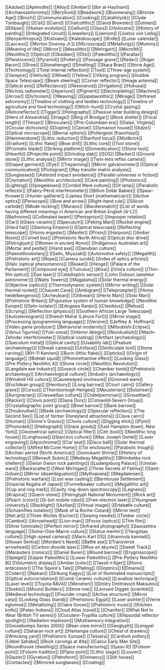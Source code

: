 [[Adobe]]
[[Aphrodite]]
[[Alloy]]
[[Amber]]
[[Ibn al-Haytham]]
[[Archaeoastronomy]]
[[Beryllium]]
[[Beadwork]]
[[Boomerang]]
[[Bronze Age]]
[[Broch]]
[[Communication]]
[[Cooking]]
[[Çatalhöyük]]
[[Clyde Tombaugh]]
[[Cist]]
[[Cairn]]
[[Chalcolithic]]
[[David Brewster]]
[[Dolmen]]
[[Ellipse]]
[[Human evolution]]
[[Gallium]]
[[Glass]]
[[Holocene]]
[[History of painting]]
[[Integrated circuit]]
[[Jewellery]]
[[Jainism]]
[[Justus von Liebig]]
[[Kenyanthropus]]
[[Kistvaen]]
[[Kaleidoscope]]
[[Knife]]
[[Lunar calendar]]
[[Lascaux]]
[[Morton Downey Jr.]]
[[Microscope]]
[[Metallurgy]]
[[Mummy]]
[[Meaning of life]]
[[Mirror]]
[[Mesolithic]]
[[Mehrgarh]]
[[Microlith]]
[[Neolithic]]
[[Optics]]
[[Obsidian]]
[[Ötzi]]
[[Paleolithic]]
[[Parallax]]
[[Pleistocene]]
[[Pyramid]]
[[Pottery]]
[[Passage grave]]
[[Radar]]
[[Roger Bacon]]
[[Shoe]]
[[Stonehenge]]
[[Smelting]]
[[Skara Brae]]
[[Stone Age]]
[[Technology]]
[[Total internal reflection]]
[[Tool]]
[[Three-age system]]
[[Vampire]]
[[Vehicle]]
[[Wheel]]
[[Yellow]]
[[Viking program]]
[[Hubble Space Telescope]]
[[Beam steering]]
[[Corner reflector]]
[[Image antenna]]
[[Optical axis]]
[[Reflectance]]
[[Resonance]]
[[Irrigation]]
[[Hokusai]]
[[Nichols radiometer]]
[[Aperture]]
[[Pigment]]
[[Electroplating]]
[[Machine]]
[[Arrow]]
[[Dichroism]]
[[Weaving]]
[[Epipalaeolithic]]
[[Mirage]]
[[Infrared astronomy]]
[[Timeline of clothing and textiles technology]]
[[Timeline of agriculture and food technology]]
[[Witch-hunt]]
[[Crystal gazing]]
[[Retroreflector]]
[[Tigger]]
[[Holography]]
[[Passive solar building design]]
[[Hero of Alexandria]]
[[Image]]
[[Ring of Brodgar]]
[[Rock shelter]]
[[Focal length]]
[[Thesan]]
[[Binoculars]]
[[Pre-Columbian era]]
[[Galax, Virginia]]
[[Circular dichroism]]
[[Dioptre]]
[[Canoe]]
[[Dymaxion house]]
[[Adze]]
[[Optical microscope]]
[[Bernal sphere]]
[[Poltergeist (franchise)]]
[[Hammerstone]]
[[Lithic reduction]]
[[Stanford torus]]
[[Mudbrick]]
[[Eraillure]]
[[Lithic flake]]
[[Bow drill]]
[[Lithic core]]
[[Tool stone]]
[[Prismatic blade]]
[[Striking platform]]
[[Domestication]]
[[Stone tool]]
[[Hearth]]
[[Projectile point]]
[[Grinding slab]]
[[SOS]]
[[Barber]]
[[Ground stone]]
[[Lithic analysis]]
[[Mirror image]]
[[Twin-lens reflex camera]]
[[Draped garment]]
[[Eye]]
[[Trepanning]]
[[Mirror galvanometer]]
[[Optical communication]]
[[Pictogram]]
[[Ray transfer matrix analysis]]
[[Sunglasses]]
[[Asteroid impact avoidance]]
[[Parallel universes in fiction]]
[[Cremation]]
[[Neolithic architecture]]
[[Cave painting]]
[[Photonics]]
[[Lighting]]
[[Spiegeleisen]]
[[Corded Ware culture]]
[[Oil lamp]]
[[Parabolic reflector]]
[[Fabry–Pérot interferometer]]
[[Billion Dollar Babies]]
[[Spear-thrower]]
[[Hunter-gatherer]]
[[James Short (mathematician)]]
[[Active optics]]
[[Periscope]]
[[Bow and arrow]]
[[Right-hand rule]]
[[Silicon carbide]]
[[Mode-locking]]
[[Murano]]
[[Bandersnatch]]
[[List of words having different meanings in American and British English (A–L)]]
[[Bathroom]]
[[Collimated beam]]
[[Pentaprism]]
[[Improper rotation]]
[[Oar]]
[[Glass-ceramic]]
[[Speculum]]
[[Peking Man]]
[[Rocket engine]]
[[Hard hat]]
[[Qianlong Emperor]]
[[Optical telescope]]
[[Reflecting telescope]]
[[Homo ergaster]]
[[Menhir]]
[[Prism]]
[[Harpoon]]
[[Amber Room]]
[[Cornell box]]
[[Prehistoric North Africa]]
[[Optical disc drive]]
[[Petroglyph]]
[[Women in ancient Rome]]
[[Indigenous Australian art]]
[[Mortar and pestle]]
[[Hand axe]]
[[Danubian culture]]
[[Paleoethnobotany]]
[[Saito, Miyazaki]]
[[Automotive safety]]
[[Megalith]]
[[Prehistoric art]]
[[Rope]]
[[Camera lucida]]
[[Index of optics articles]]
[[Halo (optical phenomenon)]]
[[Basket]]
[[Henge]]
[[Palace of the Parliament]]
[[Compound eye]]
[[Tumulus]]
[[Kiva]]
[[Vinča culture]]
[[Thin-film optics]]
[[Dye laser]]
[[Catadioptric sensor]]
[[John Dobson (amateur astronomer)]]
[[Watts Towers]]
[[Magatama]]
[[Solar thermal energy]]
[[Objective (optics)]]
[[Thermodynamic system]]
[[Mirror writing]]
[[Solar thermal rocket]]
[[Chauvet Cave]]
[[Ambigram]]
[[Teleprompter]]
[[Homo heidelbergensis]]
[[Acheulean]]
[[Oldowan]]
[[Herto Man]]
[[Solo Man]]
[[Prehistoric Britain]]
[[Figurative system of human knowledge]]
[[Neolithic Europe]]
[[Opto-isolator]]
[[Edogawa Ranpo]]
[[Ctesibius]]
[[Rebus]]
[[Scrying]]
[[Reflection (physics)]]
[[Southern African Large Telescope]]
[[Autostereogram]]
[[Sheesh Mahal (Lahore Fort)]]
[[Mirror stage]]
[[Processing (programming language)]]
[[Versine]]
[[Jeffrey A. Hoffman]]
[[Video game producer]]
[[Behavioral modernity]]
[[Mitsubishi Eclipse]]
[[Venus figurine]]
[[Yuki-onna]]
[[Interior design]]
[[Nondualism]]
[[Mach–Zehnder interferometer]]
[[Optical coating]]
[[Artifact (archaeology)]]
[[Speculum metal]]
[[Optical cavity]]
[[Usability lab]]
[[Feature (archaeology)]]
[[Streak camera]]
[[Uniface]]
[[Denticulate tool]]
[[Stone carving]]
[[KH-11 Kennen]]
[[Burin (lithic flake)]]
[[Opticks]]
[[Origin of language]]
[[Bobtail squid]]
[[Photorefractive effect]]
[[Looking Glass]]
[[Pre-Pottery Neolithic A]]
[[Stone circle]]
[[Neolithic Revolution]]
[[Langdale axe industry]]
[[Goseck circle]]
[[Chamber tomb]]
[[Prehistoric archaeology]]
[[Archaeological culture]]
[[Industry (archaeology)]]
[[Windmill Hill culture]]
[[Causewayed enclosure]]
[[Grooved ware]]
[[Euclidean group]]
[[Hembury]]
[[Long barrow]]
[[Court cairn]]
[[Gallery grave]]
[[Cursus]]
[[Thornborough Henges]]
[[Mousterian]]
[[Solutrean]]
[[Aurignacian]]
[[Creswellian culture]]
[[Châtelperronian]]
[[Gravettian]]
[[Racloir]]
[[Clovis point]]
[[Diana Dors]]
[[Cotswold-Severn Group]]
[[Crystallographic point group]]
[[Bowl barrow]]
[[Bank barrow]]
[[Zhoukoudian]]
[[Blade (archaeology)]]
[[Specular reflection]]
[[The Second Sex]]
[[List of former Disneyland attractions]]
[[Clava cairn]]
[[Human]]
[[Grime's Graves]]
[[Clovis culture]]
[[Digging stick]]
[[Pyre]]
[[Phonodeik]]
[[Heliograph]]
[[Grave goods]]
[[East Hampton (town), New York]]
[[Geometrical optics]]
[[Optical filter]]
[[Celt (tool)]]
[[Neolithic long house]]
[[Longhouse]]
[[Starčevo culture]]
[[Max Joseph Oertel]]
[[Laser engraving]]
[[Apochromat]]
[[Car seat]]
[[Disco ball]]
[[Solar thermal collector]]
[[Alfred McCune Home]]
[[Tor enclosure]]
[[Parabolic trough]]
[[Archaic period (North America)]]
[[Isonokami Shrine]]
[[History of technology]]
[[Renault Scénic]]
[[Medway Megaliths]]
[[Bhimbetka rock shelters]]
[[Gwion Gwion rock paintings]]
[[Ludwigsburg Palace]]
[[Unstan ware]]
[[Backscatter]]
[[West Michigan]]
[[Three Secrets of Fátima]]
[[Saint-Gobain]]
[[Mirror (disambiguation)]]
[[Mythopoeia]]
[[Magdalenian]]
[[Prehistoric warfare]]
[[Lost-wax casting]]
[[Barnhouse Settlement]]
[[Imperial Regalia of Japan]]
[[Funnelbeaker culture]]
[[Megalithic art]]
[[Cup and ring mark]]
[[Cavity ring-down spectroscopy]]
[[Legnano]]
[[Krapina]]
[[Quern-stone]]
[[Petroglyph National Monument]]
[[Rock art]]
[[Peach (color)]]
[[S-bot mobile robot]]
[[Free-electron laser]]
[[Yeungnam University]]
[[Backlight]]
[[Azilian]]
[[Virtual image]]
[[Ertebølle culture]]
[[Schoenflies notation]]
[[Mask of la Roche-Cotard]]
[[Mirror test]]
[[Net.art]]
[[Three Worlds (Escher)]]
[[Sewing needle]]
[[Timber circle]]
[[Cambot]]
[[Arrowhead]]
[[Lion-man]]
[[Focus (optics)]]
[[Thin film]]
[[Silver fulminate]]
[[Perfect mirror]]
[[Infrared photography]]
[[Saurashtra language]]
[[Seine–Oise–Marne culture]]
[[Statue menhir]]
[[Yangshao culture]]
[[High-speed camera]]
[[Mario Kart DS]]
[[Aranmula kannadi]]
[[Nissan Sentra]]
[[Mordant's Need]]
[[Battle axe]]
[[Transverse arrowhead]]
[[Carbon dioxide laser]]
[[Mise en abyme]]
[[Sweet Track]]
[[Marauders (comics)]]
[[Daniel Buren]]
[[Round barrow]]
[[Erygmascope]]
[[Spiegel]]
[[Upper Paleolithic]]
[[Lower Paleolithic]]
[[Pre-Pottery Neolithic B]]
[[Volumetric display]]
[[Amber (color)]]
[[Tassili n'Ajjer]]
[[Homo antecessor]]
[[The Squire's Tale]]
[[Plating]]
[[Dioptrics]]
[[Dmanisi]]
[[Cistern]]
[[Naikan]]
[[Drikung Kagyu]]
[[List of illuminated manuscripts]]
[[Optical autocorrelation]]
[[Comb Ceramic culture]]
[[Levallois technique]]
[[Laser level]]
[[Toyota RAV4]]
[[Menshen]]
[[Dmitry Dmitrievich Maksutov]]
[[Sesklo]]
[[Mound Builders]]
[[Stone row]]
[[Leonard Digges (scientist)]]
[[Medieval technology]]
[[Founder crops]]
[[Active structure]]
[[Mirror carp]]
[[Looking Glass (band)]]
[[Prehistoric Egypt]]
[[Laser pointer]]
[[Verre églomisé]]
[[Metallizing]]
[[Claire Goose]]
[[Prehistoric music]]
[[Kitchen knife]]
[[Paleo-Indians]]
[[Cloud Atlas (novel)]]
[[Chamfer]]
[[What Not to Wear (British TV series)]]
[[Cucuteni–Trypillia culture]]
[[Ellipsoidal reflector spotlight]]
[[Radiation implosion]]
[[Multisensory integration]]
[[Goosebumps Series 2000]]
[[Rear-view mirror]]
[[Geoglyph]]
[[Lengyel culture]]
[[Saharan rock art]]
[[Hamangia culture]]
[[Chest of drawers]]
[[Wrecking yard]]
[[Prehistoric Europe]]
[[Tessera]]
[[Cardium pottery]]
[[Jebel Sahaba]]
[[Rock carvings at Alta]]
[[Calico Early Man Site]]
[[Roundhouse (dwelling)]]
[[Space manufacturing]]
[[Iyasu II]]
[[Folsom point]]
[[Folsom tradition]]
[[Plano point]]
[[Lithic stage]]
[[Louver]]
[[Glazier]]
[[Gyration]]
[[Petroform]]
[[Oomancy]]
[[Stilt house]]
[[Contactee]]
[[Mirrored sunglasses]]
[[Coating]]
